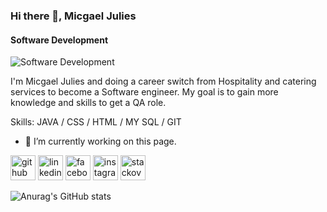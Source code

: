 ### Hi there 👋, Micgael Julies
#### Software Development
![Software Development](https://arturssmirnovs.github.io/github-profile-readme-generator/images/banner.png)

I'm Micgael Julies and doing a career switch from Hospitality and catering services to become a Software engineer.
My goal is to gain more knowledge and skills to get a QA role.

Skills: JAVA / CSS / HTML / MY SQL / GIT

- 🔭 I’m currently working on this page. 


[<img src='https://cdn.jsdelivr.net/npm/simple-icons@3.0.1/icons/github.svg' alt='github' height='40'>](https://github.com/micgael22)  [<img src='https://cdn.jsdelivr.net/npm/simple-icons@3.0.1/icons/linkedin.svg' alt='linkedin' height='40'>](https://www.linkedin.com/in/MicgaelJulies/)  [<img src='https://cdn.jsdelivr.net/npm/simple-icons@3.0.1/icons/facebook.svg' alt='facebook' height='40'>](https://www.facebook.com/MicgaelJulies)  [<img src='https://cdn.jsdelivr.net/npm/simple-icons@3.0.1/icons/instagram.svg' alt='instagram' height='40'>](https://www.instagram.com/migo_vibe22/)  [<img src='https://cdn.jsdelivr.net/npm/simple-icons@3.0.1/icons/stackoverflow.svg' alt='stackoverflow' height='40'>](https://stackoverflow.com/users/MicgaelJulies)  


![Anurag's GitHub stats](https://github-readme-stats.vercel.app/api?username=micgael22&theme=dark&show_icons=true)
